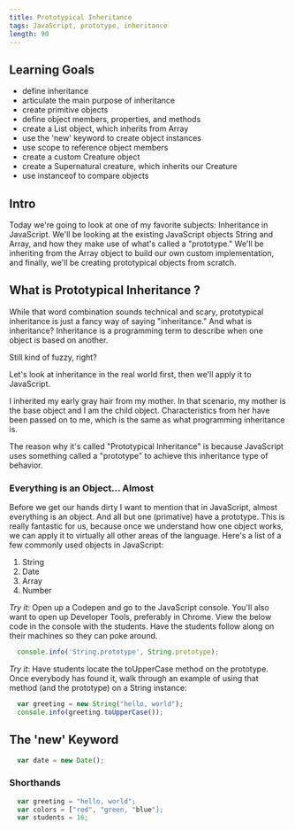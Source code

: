 ```yaml
---
title: Prototypical Inheritance
tags: JavaScript, prototype, inheritance
length: 90
---
```


## Learning Goals

* define inheritance
* articulate the main purpose of inheritance
* create primitive objects
* define object members, properties, and methods
* create a List object, which inherits from Array
* use the 'new' keyword to create object instances
* use scope to reference object members
* create a custom Creature object
* create a Supernatural creature, which inherits our Creature
* use instanceof to compare objects

## Intro

Today we're going to look at one of my favorite subjects: Inheritance in JavaScript. We'll be looking at the existing JavaScript objects String and Array, and how they make use of what's called a "prototype." We'll be inheriting from the Array object to build our own custom implementation, and finally, we'll be creating prototypical objects from scratch.

## What is Prototypical Inheritance ?

While that word combination sounds technical and scary, prototypical inheritance is just a fancy way of saying "inheritance." And what is inheritance? Inheritance is a programming term to describe when one object is based on another.

Still kind of fuzzy, right? 

Let's look at inheritance in the real world first, then we'll apply it to JavaScript.

I inherited my early gray hair from my mother. In that scenario, my mother is the base object and I am the child object. Characteristics from her have been passed on to me, which is the same as what programming inheritance is.

The reason why it's called "Prototypical Inheritance" is because JavaScript uses something called a "prototype" to achieve this inheritance type of behavior.

### Everything is an Object... Almost

Before we get our hands dirty I want to mention that in JavaScript, almost everything is an object. And all but one (primative) have a prototype. This is really fantastic for us, because once we understand how one object works, we can apply it to virtually all other areas of the language. Here's a list of a few commonly used objects in JavaScript:

1. String
2. Date
3. Array
4. Number

*Try it*: Open up a Codepen and go to the JavaScript console. You'll also want to open up Developer Tools, preferably in Chrome. View the below code in the console with the students. Have the students follow along on their machines so they can poke around.

```javascript
  console.info('String.prototype', String.prototype);
```
*Try it*: Have students locate the toUpperCase method on the prototype. Once everybody has found it, walk through an example of using that method (and the prototype) on a String instance:

```javascript
  var greeting = new String("hello, world");
  console.info(greeting.toUpperCase());
```

## The 'new' Keyword

```javascript
  var date = new Date();
```

### Shorthands

```javascript
  var greeting = "hello, world";
  var colors = ["red", "green, "blue"];
  var students = 16;
```


